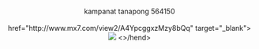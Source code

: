 <html>
<head>
<body>
<br><center>kampanat tanapong 564150<center></br>
<a> href="http://www.mx7.com/view2/A4YpcggxzMzy8bQq" target="_blank"><img border="0" src="http://www.mx7.com/i/190/vzIZPt.jpg" </a>
</body>
<>/hend>
</html>
